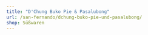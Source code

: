 ```yaml
---
title: "D'Chung Buko Pie & Pasalubong"
url: /san-fernando/dchung-buko-pie-und-pasalubong/
shop: Süßwaren
---
```

